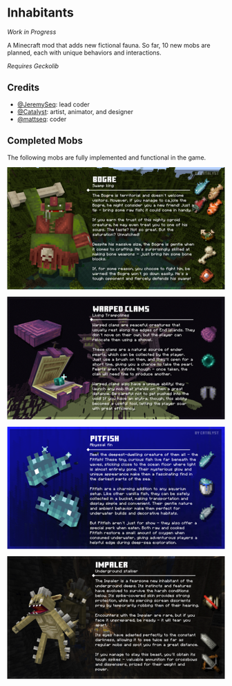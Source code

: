# Inhabitants
_Work in Progress_

A Minecraft mod that adds new fictional fauna.
So far, 10 new mobs are planned, each with unique behaviors and interactions.

*Requires Geckolib*

## Credits
- [@JeremySeq](https://jeremyseq.dev/): lead coder
- [@Catalyst](https://x.com/Catalyst2000251): artist, animator, and designer
- [@mattseq](https://www.curseforge.com/members/mattseq/projects): coder

## Completed Mobs

The following mobs are fully implemented and functional in the game.


![Bogre](images/bogre.png)


![Warped Clam](images/warped_clam.png)

![Abyssfish](images/pitfish.png)

![Impaler](images/impaler.png)